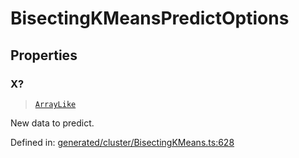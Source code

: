 # BisectingKMeansPredictOptions

## Properties

### X?

> [`ArrayLike`](../types/ArrayLike.md)

New data to predict.

Defined in:  [generated/cluster/BisectingKMeans.ts:628](https://github.com/transitive-bullshit/scikit-learn-ts/blob/b59c1ff/packages/sklearn/src/generated/cluster/BisectingKMeans.ts#L628)
